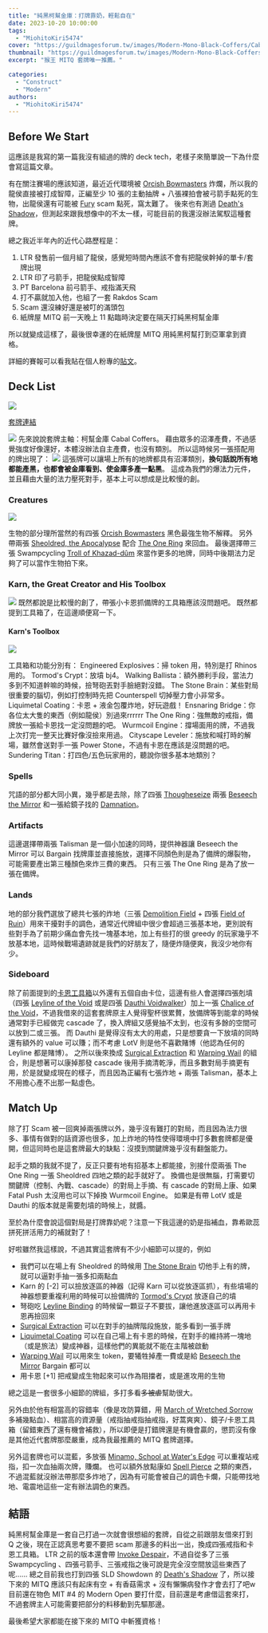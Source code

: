 ```yaml
---
title: "純黑柯幫金庫：打牌靠奶，輕鬆自在"
date: 2023-10-20 10:00:00
tags:
  - "MiohitoKiri5474"
cover: "https://guildmagesforum.tw/images/Modern-Mono-Black-Coffers/Cabal-Coffers.webp"
thumbnail: "https://guildmagesforum.tw/images/Modern-Mono-Black-Coffers/Cabal-Coffers.webp"
excerpt: "猴王 MITQ 套牌唯一推薦。"

categories:
  - "Construct"
  - "Modern"
authors:
  - "MiohitoKiri5474"
---
```


## Before We Start

這應該是我寫的第一篇我沒有組過的牌的 deck tech，老樣子來簡單說一下為什麼會寫這篇文章。

有在關注賽場的應該知道，最近近代環境被 [Orcish Bowmasters](https://cards.scryfall.io/large/front/7/c/7c024bae-5631-4e20-ac69-df392ac9e109.jpg?1686968669) 炸爛，所以我的龍侯直接被打成智障，正編至少 10 張的主動抽牌 + 八張裸拍會被弓箭手點死的生物，出龍侯還有可能被 [Fury](https://cards.scryfall.io/large/front/b/d/bd281158-8180-40b9-a5b7-03cfc712d81a.jpg?1626096626) scam 點死，窩太難了。
後來也有測過 [Death's Shadow](https://cards.scryfall.io/large/front/5/5/5526ff6e-c079-4ad4-ac8d-5e26ecacf50d.jpg?1598304517)，但測起來跟我想像中的不太一樣，可能目前的我還沒辦法駕馭這種套牌。

總之我近半年內的近代心路歷程是：

1. LTR 發售前一個月組了龍侯，感覺短時間內應該不會有把龍侯幹掉的單卡/套牌出現
2. LTR 印了弓箭手，把龍侯點成智障
3. PT Barcelona 前弓箭手、戒指滿天飛
4. 打不贏就加入他，也組了一套 Rakdos Scam
5. Scam 還沒練好還是被叮的滿頭包
6. 紙牌屋 MITQ 前一天晚上 11 點臨時決定要在隔天打純黑柯幫金庫

所以就變成這樣了，最後很幸運的在紙牌屋 MITQ 用純黑柯幫打到亞軍拿到資格。

詳細的賽報可以看我貼在個人粉專的[貼文](https://www.facebook.com/photo/?fbid=302281939240147&set=a.121378810663795)。

## Deck List

![](/images/Modern-Mono-Black-Coffers/decklist.png)

[套牌連結](https://www.mtggoldfish.com/deck/5907901#paper)

![](https://cards.scryfall.io/large/front/e/1/e1efb0d3-2c72-46ff-bdc1-1069967365a0.jpg?1626101023)
先來說說套牌主軸：柯幫金庫 Cabal Coffers。
藉由眾多的沼澤產費，不過感覺強度好像還好，本體沒辦法自主產費，也沒有類別。
所以這時候另一張搭配用的牌出現了：
![](https://cards.scryfall.io/large/front/9/e/9e1a9e38-6ffc-490f-b0be-23ba4e8204c6.jpg?1619399578)
這張牌可以讓場上所有的地牌都具有沼澤類別，**換句話說所有地都能產黑，也都會被金庫看到、使金庫多產一點黑**。
這成為我們的爆法力元件，並且藉由大量的法力壓死對手，基本上可以想成是比較慢的創。

### Creatures

![](/images/Modern-Mono-Black-Coffers/Creatures.jpg)

生物的部分理所當然的有四張 [Orcish Bowmasters](https://cards.scryfall.io/large/front/7/c/7c024bae-5631-4e20-ac69-df392ac9e109.jpg?1686968669) 黑色最強生物不解釋。
另外帶兩張 [Sheoldred, the Apocalypse](https://cards.scryfall.io/large/front/d/6/d67be074-cdd4-41d9-ac89-0a0456c4e4b2.jpg?1674057568) 配合 [The One Ring](https://cards.scryfall.io/large/front/d/5/d5806e68-1054-458e-866d-1f2470f682b2.jpg?1696020224) 來回血。
最後選擇帶三張 Swampcycling [Troll of Khazad-dûm](https://cards.scryfall.io/large/front/a/6/a6539e26-b63b-4725-9407-caaf451de084.jpg?1687210987) 來當作更多的地牌，同時中後期法力足夠了可以當作生物拍下來。

### Karn, the Great Creator and His Toolbox

![](https://cards.scryfall.io/large/front/3/e/3ec0c0fb-1a4f-45f4-85b7-346a6d3ce2c5.jpg?1566819742)
既然都說是比較慢的創了，帶張小卡恩抓備牌的工具箱應該沒問題吧。
既然都提到工具箱了，在這邊順便寫一下。

#### Karn's Toolbox

![](/images/Modern-Mono-Black-Coffers/Karns-Toolbox.jpg)

工具箱和功能分別有：
Engineered Explosives：掃 token 用，特別是打 Rhinos 用的。
Tormod's Crypt：放墳 bj4。
Walking Ballista：額外勝利手段，當法力多到不知道幹嘛的時候，撿弩砲丟對手臉絕對沒錯。
The Stone Brain：某些對局很重要的腦切，例如打控制時先把 Counterspell 切掉壓力會小非常多。
Liquimetal Coating：卡恩 + 液金包覆炸地，好玩遊戲！
Ensnaring Bridge：你各位太大隻的東西（例如龍侯）別過來rrrrrr
The One Ring：強無敵的戒指，備牌放一張給卡恩找一定沒問題的吧。
Wurmcoil Engine：撐場面用的牌，不過我上次打完一整天比賽好像沒撿來用過。
Cityscape Leveler：施放和喊打時的解場，雖然會送對手一張 Power Stone，不過有卡恩在應該是沒問題的吧。
Sundering Titan：打四色/五色玩家用的，聽說你很多基本地類別？

### Spells

咒語的部分都大同小異，幾乎都是去除，除了四張 [Thougheseize](https://cards.scryfall.io/large/front/b/2/b281a308-ab6b-47b6-bec7-632c9aaecede.jpg?1599706001) 兩張 [Beseech the Mirror](https://cards.scryfall.io/large/front/1/8/18c59776-e1f1-4197-a128-db1d603f56b7.jpg?1692937498) 和一張給鏡子找的 [Damnation](https://cards.scryfall.io/large/front/d/3/d3c0aac5-b9f1-4446-bfea-3e1dd1cf1f2f.jpg?1673147492)。

### Artifacts

這邊選擇帶兩張 Talisman 是一個小加速的同時，提供神器讓 Beseech the Mirror 可以 Bargain 找牌庫並直接施放，選擇不同顏色則是為了備牌的爆裂物，可能需要產出第三種顏色來炸三費的東西。
只有三張 The One Ring 是為了放一張在備牌。

### Lands

地的部分我們選放了總共七張的炸地（三張 [Demolition Field](https://cards.scryfall.io/large/front/d/9/d9c88546-13c9-4d7e-a618-cb2ccd1dbc0f.jpg?1674422181) + 四張 [Field of Ruin](https://cards.scryfall.io/large/front/1/4/143147d2-2eec-41e7-b78a-592288b38630.jpg?1682210418)）用來干擾對手的調色，通常近代牌組中很少會超過三張基本地，更別說有些對手為了前期少痛血會先找一塊基本地，加上有些打的很 greedy 的玩家幾乎不放基本地，這時候戰場遺跡就是我們的好朋友了，隨便炸隨便爽，我沒少地你有少。

### Sideboard

除了前面提到的[卡恩工具箱](#karns-toolbox)以外還有五個自由卡位，這邊有些人會選擇四張剋墳（四張 [Leyline of the Void](https://cards.scryfall.io/large/front/0/4/04d5d429-e0c6-42cc-a477-da7dabb1c295.jpg?1592516724) 或是四張 [Dauthi Voidwalker](https://cards.scryfall.io/large/front/d/c/dce5db87-4a78-4b8d-b5c2-918ccd1ba4e3.jpg?1626095427)）加上一張 [Chalice of the Void](https://cards.scryfall.io/large/front/1/f/1f0d2e8e-c8f2-4b31-a6ba-6283fc8740d4.jpg?1562433485)，不過我借來的這套套牌原主人覺得聖杯很累贅，放備牌等到能拿的時候通常對手已經做完 cascade 了，換入牌組又感覺抽不太到，也沒有多餘的空間可以放到二或三張。
而 Dauthi 是覺得沒有太大的用處，只是想要貪一下放墳的同時還有額外的 value 可以賺；而不考慮 LotV 則是他不喜歡賭博（他認為任何的 Leyline 都是賭博）。
之所以後來換成 [Surgical Extraction](https://cards.scryfall.io/large/front/e/1/e15d76ac-1c23-4503-8225-375ac2bf2fb6.jpg?1673147668) 和 [Warping Wail](https://cards.scryfall.io/large/front/a/f/afcc9c88-836b-48b6-9d81-5a6844a6b70f.jpg?1691924615) 的組合，則是想著可以康掉那發 cascade 後用手摘清乾淨，而且多數對局手摘更有用，於是就變成現在的樣子，而且因為正編有七張炸地 + 兩張 Talisman，基本上不用擔心產不出那一點虛色。

## Match Up

除了打 Scam 被一回爽掉兩張牌以外，幾乎沒有難打的對局，而且因為法力很多、事情有做對的話資源也很多，加上炸地的特性使得環境中打多數套牌都是優開，但這同時也是這套牌最大的缺點：沒摸到關鍵牌幾乎沒有翻盤能力。

起手之類的我就不提了，反正只要有地有招基本上都能接，別接什麼兩張 The One Ring 一張 Sheoldred 四地之類的起手就好了。
換備也是很無腦，打需要切關鍵牌（控制、內戰、cascade）的對局上手摘、有 cascade 的對局上康、如果 Fatal Push 太沒用也可以下掉換 Wurmcoil Engine。
如果是有帶 LotV 或是 Dauthi 的版本就是需要剋墳的時候上，就醬。

至於為什麼會說這個對局是打牌靠奶呢？注意一下我這邊的奶是指補血，靠希歐蕊拼死拼活用力的補就對了！

好啦雖然我這樣說，不過其實這套牌有不少小細節可以提的，例如

- 我們可以在場上有 Sheoldred 的時候用 [The Stone Brain](https://cards.scryfall.io/large/front/3/5/3570ebf2-a94c-4621-8808-b06e6e830c06.jpg?1674422057) 切他手上有的牌，就可以逼對手抽一張多扣兩點血
- Karn 的 [-2] 可以撿放逐區的神器（記得 Karn 可以從放逐區抓），有些墳場的神器想要重複利用的時候可以撿備牌的 [Tormod's Crypt](https://cards.scryfall.io/large/front/9/c/9c224bf0-5641-4160-9d5c-46141ea8372a.jpg?1594737584) 放逐自己的墳
- 弩砲吃 [Leyline Binding](https://cards.scryfall.io/large/front/3/c/3c3ac3dd-35db-447f-8674-37b4680a1ef7.jpg?1673306500) 的時候留一顆豆子不要拔，讓他進放逐區可以再用卡恩再撿回來
- [Surgical Extraction](https://cards.scryfall.io/large/front/e/1/e15d76ac-1c23-4503-8225-375ac2bf2fb6.jpg?1673147668) 可以在對手的抽牌階段施放，能多看到一張手牌
- [Liquimetal Coating](https://cards.scryfall.io/large/front/f/6/f631447c-36e3-4d82-a658-19c9767a216b.jpg?1562276535) 可以在自己場上有卡恩的時候，在對手的維持將一塊地（或是旅法）變成神器，這樣他們的異能就不能在主階被啟動
- [Warping Wail](https://cards.scryfall.io/large/front/a/f/afcc9c88-836b-48b6-9d81-5a6844a6b70f.jpg?1691924615) 可以用來生 token，要犧牲掉產一費或是給 [Beseech the Mirror](https://cards.scryfall.io/large/front/1/8/18c59776-e1f1-4197-a128-db1d603f56b7.jpg?1692937498) Bargain 都可以
- 用卡恩 [+1] 把戒變成生物起來可以作為阻擋者，或是進攻用的生物

總之這是一套很多小細節的牌組，多打多看~~多被虐~~幫助很大。

另外由於他有相當高的容錯率（像是攻防算錯，用 [March of Wretched Sorrow](https://cards.scryfall.io/large/front/0/5/050a604e-6146-4e2e-88a5-863ecb3dfa1f.jpg?1654567293) 多補幾點血）、相當高的資源量（戒指抽戒指抽戒指，好蒿爽爽）、鏡子/卡恩工具箱（留錯東西了還有機會補救），所以即便是打錯牌還是有機會贏的，懲罰沒有像是其他近代套牌那麼嚴重，成為我最推薦的 MITQ 套牌選擇。

另外這套牌也可以混藍，多放張 [Minamo, School at Water's Edge](https://cards.scryfall.io/large/front/7/5/7536292c-da25-41c8-ba28-1e35758a7f3d.jpg?1562761537) 可以重複站戒指，扣一次血抽兩次牌，賺爛。
也可以額外放點康如 [Spell Pierce](https://cards.scryfall.io/large/front/3/5/35b8a9db-d126-4038-abb1-74dcc5b36136.jpg?1673147403) 之類的東西，不過混藍就沒辦法帶那麼多炸地了，因為有可能會被自己的調色卡爛，只能帶找地地、電震地這些一定有辦法調色的東西。

## 結語

純黑柯幫金庫是一套自己打過一次就會很想組的套牌，自從之前跟朋友借來打到 Q 之後，現在正認真思考要不要把 scam 那邊多的料出一出，換成四張戒指和卡恩工具箱。
LTR 之前的版本還會帶 [Invoke Despair](https://cards.scryfall.io/large/front/3/5/35af9d5c-4449-4549-b549-c3ba4a67dee0.jpg?1685368727)，不過自從多了三張 Swampcycling 、四張弓箭手、三張戒指之後可說是完全沒空間放這些東西了呢......
總之目前我也打到四張 SLD Showdown 的 [Death's Shadow](https://cards.scryfall.io/large/front/b/f/bf954e31-015a-4646-8333-40225c847bcc.jpg?1687348300) 了，所以接下來的 MITQ 應該只有起床有空 + 有香菇需求 + 沒有懶懶病發作才會去打了吧w
目前還在物色 MIT #4 的 Modern Open 要打什麼，目前還是考慮借這套來打，不過套牌主人可能需要把部分的料移動到先驅那邊。

最後希望大家都能在接下來的 MITQ 中斬獲資格！
